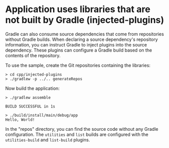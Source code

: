 # Application uses libraries that are not built by Gradle (injected-plugins)

Gradle can also consume source dependencies that come from repositories without Gradle builds. When declaring a source dependency's repository information, you can instruct Gradle to inject plugins into the source dependency. These plugins can configure a Gradle build based on the contents of the repository.

To use the sample, create the Git repositories containing the libraries:

```
> cd cpp/injected-plugins
> ./gradlew -p ../.. generateRepos
```

Now build the application:

```
> ./gradlew assemble

BUILD SUCCESSFUL in 1s

> ./build/install/main/debug/app
Hello, World!
```

In the "repos" directory, you can find the source code without any Gradle configuration. The `utilities` and `list` builds are configured with the `utilities-build` and `list-build` plugins.
